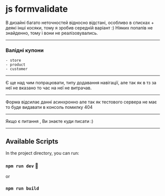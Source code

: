 # js formvalidate

В дизайні багато неточностей відносно відстані, особливо в списках + деякі інші косяки, тому я зробив середній варіант :)
Ніяких попапів не знайденно, тому і вони не реалізовувались.

------------

### Валідні купони
    - store
    - product
    - customer

------------

Є ще над чим попрацювати, типу додавання навігації, але так як в тз за неї не вказано то час на неї не витрачав.

------------

Форма відсилає данні асинхронно але так як тестового сервера не має то буде видавати в консоль помилку 404

------------
Якщо є питання , Ви знаєте куди писати :)

------------

## Available Scripts

In the project directory, you can run:

### `npm run dev` :tada:
or
### `npm run build`